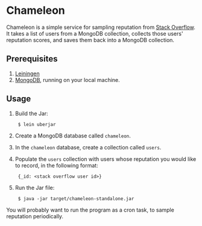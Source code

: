 # Chameleon

Chameleon is a simple service for sampling reputation from
[Stack Overflow](http://stackoverflow.com). It takes a list of users
from a MongoDB collection, collects those users' reputation scores,
and saves them back into a MongoDB collection.

## Prerequisites

1. [Leiningen](http://leiningen.org)
2. [MongoDB](http://www.mongodb.org), running on your local machine.

## Usage

1. Build the Jar:

        $ lein uberjar

2. Create a MongoDB database called `chameleon`.

3. In the `chameleon` database, create a collection called `users`.

4. Populate the `users` collection with users whose reputation you would
   like to record, in the following format:

        {_id: <stack overflow user id>}

5. Run the Jar file:

        $ java -jar target/chameleon-standalone.jar

You will probably want to run the program as a cron task, to sample
reputation periodically.
